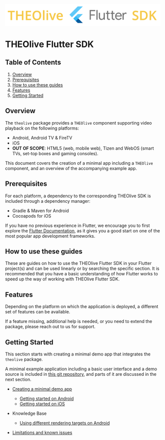 <img src="https://raw.githubusercontent.com/THEOplayer/flutter-theolive-sdk/main/doc/theolive_flutter_sdk_logo.png">

# THEOlive Flutter SDK

## Table of Contents

1. [Overview](#overview)
2. [Prerequisites](#prerequisites)
3. [How to use these guides](#how-to-use-these-guides)
4. [Features](#features)
6. [Getting Started](#getting-started)

## Overview

The `theolive` package provides a `THEOlive` component supporting video playback on the following platforms:

- Android, Android TV & FireTV
- iOS 
- **OUT OF SCOPE**: HTML5 (web, mobile web), Tizen and WebOS (smart TVs, set-top boxes and gaming consoles).

This document covers the creation of a minimal app including a `THEOlive` component,
and an overview of the accompanying example app.

## Prerequisites
For each platform, a dependency to the corresponding THEOlive SDK is included through a dependency manager:

- Gradle & Maven for Android
- Cocoapods for iOS

If you have no previous experience in Flutter, we encourage you to first explore the
[Flutter Documentation](https://docs.flutter.dev/),
as it gives you a good start on one of the most popular app development frameworks.

## How to use these guides

These are guides on how to use the THEOlive Flutter SDK in your Flutter project(s) and can be used
linearly or by searching the specific section. It is recommended that you have a basic understanding of how
Flutter works to speed up the way of working with THEOlive Flutter SDK.

## Features

Depending on the platform on which the application is deployed, a different set of features can be available.

If a feature missing, additional help is needed, or you need to extend the package,
please reach out to us for support.


## Getting Started

This section starts with creating a minimal demo app that integrates the `theolive` package.

A minimal example application including a basic user interface and a demo source is included in [this git repository](https://github.com/THEOplayer/flutter-theolive-sdk/tree/main/example),
and parts of it are discussed in the next section.

- [Creating a minimal demo app](https://github.com/THEOplayer/flutter-theolive-sdk/blob/main/doc/creating-minimal-app.md)
    - [Getting started on Android](https://github.com/THEOplayer/flutter-theolive-sdk/blob/main/doc/creating-minimal-app.md#getting-started-on-android)
    - [Getting started on iOS](https://github.com/THEOplayer/flutter-theolive-sdk/blob/main/doc/creating-minimal-app.md#getting-started-on-ios)

- Knowledge Base
  - [Using different rendering targets on Android](https://github.com/THEOplayer/flutter-theolive-sdk/blob/main/doc/android_rendering.md)
- [Limitations and known issues](https://github.com/THEOplayer/flutter-theolive-sdk/blob/main/doc/limitations.md)